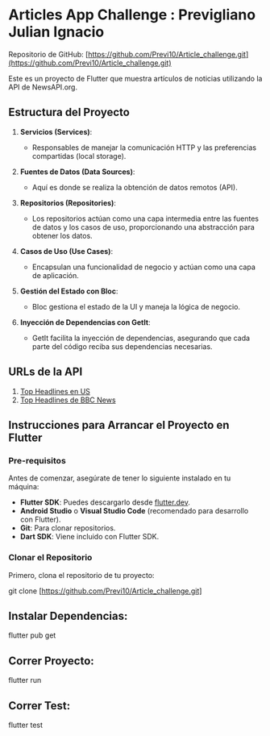 # Articles App Challenge : Previgliano Julian Ignacio

Repositorio de GitHub: [https://github.com/Previ10/Article_challenge.git](https://github.com/Previ10/Article_challenge.git)

Este es un proyecto de Flutter que muestra artículos de noticias utilizando la API de NewsAPI.org.

## Estructura del Proyecto

1. **Servicios (Services)**:
   - Responsables de manejar la comunicación HTTP y las preferencias compartidas (local storage).

2. **Fuentes de Datos (Data Sources)**:
   - Aquí es donde se realiza la obtención de datos remotos (API).

3. **Repositorios (Repositories)**:
   - Los repositorios actúan como una capa intermedia entre las fuentes de datos y los casos de uso, proporcionando una abstracción para obtener los datos.

4. **Casos de Uso (Use Cases)**:
   - Encapsulan una funcionalidad de negocio y actúan como una capa de aplicación.

5. **Gestión del Estado con Bloc**:
   - Bloc gestiona el estado de la UI y maneja la lógica de negocio.

6. **Inyección de Dependencias con GetIt**:
   - GetIt facilita la inyección de dependencias, asegurando que cada parte del código reciba sus dependencias necesarias.

## URLs de la API

1. [Top Headlines en US](https://newsapi.org/v2/top-headlines?country=us&apiKey=8a108894c11b45bb91a2591b542dfb7a)
2. [Top Headlines de BBC News](https://newsapi.org/v2/top-headlines?sources=bbc-news&apiKey=8a108894c11b45bb91a2591b542dfb7a)

## Instrucciones para Arrancar el Proyecto en Flutter

### Pre-requisitos

Antes de comenzar, asegúrate de tener lo siguiente instalado en tu máquina:

- **Flutter SDK**: Puedes descargarlo desde [flutter.dev](https://flutter.dev/docs/get-started/install).
- **Android Studio** o **Visual Studio Code** (recomendado para desarrollo con Flutter).
- **Git**: Para clonar repositorios.
- **Dart SDK**: Viene incluido con Flutter SDK.

### Clonar el Repositorio

Primero, clona el repositorio de tu proyecto:

git clone [https://github.com/Previ10/Article_challenge.git]

## Instalar Dependencias: 
flutter pub get

## Correr Proyecto: 
flutter run

## Correr Test: 
flutter test